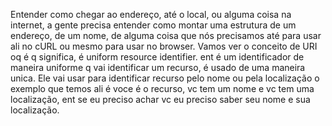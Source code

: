 Entender como chegar ao endereço, até o local, ou alguma coisa na internet, a gente precisa entender como montar uma estrutura de um endereço, de um nome, de alguma coisa que nós precisamos até para usar ali no cURL ou mesmo para usar no browser. Vamos ver o conceito de URI oq é q significa, é uniform resource identifier. ent é um identificador de maneira uniforme q vai identificar um recurso, é usado de uma maneira unica. Ele vai usar para identificar recurso pelo nome ou pela localização o exemplo que temos ali é voce é o recurso, vc tem um nome e vc tem uma localização, ent se eu preciso achar vc eu preciso saber seu nome e sua localização.